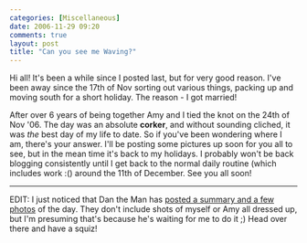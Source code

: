 ```yaml
---
categories: [Miscellaneous]
date: 2006-11-29 09:20
comments: true
layout: post
title: "Can you see me Waving?"
---
```

Hi all! It's been a while since I posted last, but for very good reason. I've been away since the 17th of Nov sorting out various things, packing up and moving south for a short holiday. The reason - I got married!

After over 6 years of being together Amy and I tied the knot on the 24th of Nov '06. The day was an absolute <strong>corker</strong>, and without sounding cliched, it was <em>the</em> best day of my life to date. So if you've been wondering where I am, there's your answer. I'll be posting some pictures up soon for you all to see, but in the mean time it's back to my holidays. I probably won't be back blogging consistently until I get back to the normal daily routine (which includes work :() around the 11th of December. See you all soon!
<hr />
EDIT: I just noticed that Dan the Man has <a href="http://www.shiftperception.com/blog/posts/oj-wedding/" title="OJ's Wedding" target="_blank">posted a summary and a few photos</a> of the day. They don't include shots of myself or Amy all dressed up, but I'm presuming that's because he's waiting for me to do it ;) Head over there and have a squiz!
